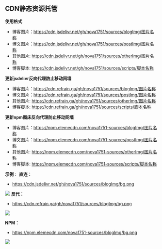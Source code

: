 ## CDN静态资源托管

**使用格式**
- 博客图片：https://cdn.jsdelivr.net/gh/nova1751/sources/blogImg/图片名称
- 博文图片：https://cdn.jsdelivr.net/gh/nova1751/sources/postImg/图片名称
- 其他图片: https://cdn.jsdelivr.net/gh/nova1751/sources/otherImg/图片名称
- 博客脚本: https://cdn.jsdelivr.net/gh/nova1751/sources/scripts/脚本名称

**更新jsdelivr反向代理防止移动网墙**
- 博客图片：https://cdn.refrain.ga/gh/nova1751/sources/blogImg/图片名称
- 博文图片：https://cdn.refrain.ga/gh/nova1751/sources/postImg/图片名称
- 其他图片: https://cdn.refrain.ga/gh/nova1751/sources/otherImg/图片名称
- 博客脚本: https://cdn.refrain.ga/gh/nova1751/sources/scripts/脚本名称

**更新npm图床反向代理防止移动网墙**
- 博客图片：https://npm.elemecdn.com/nova1751-sources/blogImg/图片名称
- 博文图片：https://npm.elemecdn.com/nova1751-sources/postImg/图片名称
- 其他图片: https://npm.elemecdn.com/nova1751-sources/otherImg/图片名称
- 博客脚本: https://npm.elemecdn.com/nova1751-sources/scripts/脚本名称

**示例**：
**直连：**
- https://cdn.jsdelivr.net/gh/nova1751/sources/blogImg/bg.png

![](https://cdn.jsdelivr.net/gh/nova1751/sources/blogImg/refrain.png)
**反代：**
- https://cdn.refrain.ga/gh/nova1751/sources/blogImg/bg.png

![](https://cdn.refrain.ga/gh/nova1751/sources/blogImg/refrain.png)

**NPM：**
- https://npm.elemecdn.com/nova1751-sources/blogImg/bg.png

![](https://npm.elemecdn.com/nova1751-sources/blogImg/refrain.png)



